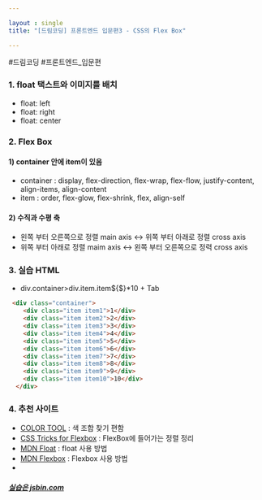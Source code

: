 ```yaml
---

layout : single
title: "[드림코딩] 프론트엔드 입문편3 - CSS의 Flex Box"

---
```


#드림코딩 #프론트엔드_입문편

### 1. float 택스트와 이미지를 배치

- float: left
- float: right
- float: center

### 2. Flex Box

#### 1) container 안에 item이 있음

- container : display, flex-direction, flex-wrap, flex-flow, justify-content, align-items, align-content
- item : order, flex-glow, flex-shrink, flex, align-self

#### 2) 수직과 수평 축

- 왼쪽 부터 오른쪽으로 정렬 main axis ↔ 위쪽 부터 아래로 정렬 cross axis
- 위쪽 부터 아래로 정렬 maim axis ↔ 왼쪽 부터 오른쪽으로 정력 cross axis

### 3. 실습 HTML

- div.container>div.item.item${$}\*10 + Tab

```HTML
 <div class="container">
    <div class="item item1">1</div>
    <div class="item item2">2</div>
    <div class="item item3">3</div>
    <div class="item item4">4</div>
    <div class="item item5">5</div>
    <div class="item item6">6</div>
    <div class="item item7">7</div>
    <div class="item item8">8</div>
    <div class="item item9">9</div>
    <div class="item item10">10</div>
  </div>
```
### 4. 추천 사이트
* [COLOR TOOL](https://material.io/resources/color/#!/?view.left=0&view.right=0&primary.color=607D8B) : 색 조합 찾기 편함   
* [CSS Tricks for Flexbox](https://css-tricks.com/snippets/css/a-guide-to-flexbox/) : FlexBox에 들어가는 정렬 정리   
* [MDN Float](https://developer.mozilla.org/en-US/docs/Web/CSS/float) : float 사용 방법   
* [MDN Flexbox](https://developer.mozilla.org/en-US/docs/Web/CSS/CSS_Flexible_Box_Layout/Basic_Concepts_of_Flexbox) : Flexbox 사용 방법   
* 
##### [실습은 jsbin.com](www.jsbin.com)

